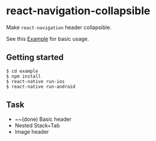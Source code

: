 # react-navigation-collapsible

Make `react-navigation` header collapsible.

See this [Example](https://github.com/benevbright/react-navigation-collapsible/tree/master/example) for basic usage.


## Getting started

```
$ cd example
$ npm install
$ react-native run-ios
$ react-native run-android
```

## Task

- ~~(done) Basic header 
- Nested Stack+Tab
- Image header
